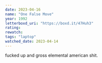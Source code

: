 ```yaml
---
date: 2023-04-16
name: "One False Move"
year: 1992
letterboxd_uri: "https://boxd.it/47Huh3"
rating: 
rewatch: 
tags: "laptop"
watched_date: 2023-04-14
---
```


fucked up and gross elemental american shit.
